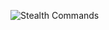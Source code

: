 ![Stealth Commands](https://raw.githubusercontent.com/libbitcoin/libbitcoin-explorer/master/img/stealth-commands.png)